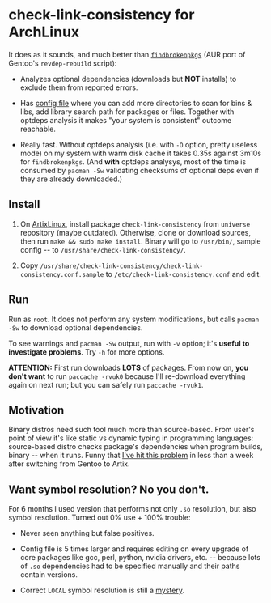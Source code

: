 # check-link-consistency for ArchLinux

It does as it sounds, and much better than [`findbrokenpkgs`](https://aur.archlinux.org/packages/findbrokenpkgs/) (AUR port of Gentoo's `revdep-rebuild` script):

* Analyzes optional dependencies (downloads but **NOT** installs) to exclude them from reported errors.

* Has [config  file](src/etc/check-link-consistency.conf.sample) where you can add more directories to scan for bins & libs, add library search path for packages or files. Together with optdeps analysis it makes "your system is consistent" outcome reachable.

* Really fast. Without optdeps analysis (i.e. with `-O` option, pretty useless mode) on my system with warm disk cache it takes 0.35s against 3m10s for `findbrokenpkgs`. (And **with** optdeps analysys, most of the time is consumed by `pacman -Sw` validating checksums of optional deps even if they are already downloaded.)

## Install

1. On [ArtixLinux](https://artixlinux.org/), install package `check-link-consistency` from `universe` repository (maybe outdated). Otherwise, clone or download sources, then run `make && sudo make install`. Binary will go to `/usr/bin/`, sample config -- to `/usr/share/check-link-consistency/`.

2. Copy `/usr/share/check-link-consistency/check-link-consistency.conf.sample` to `/etc/check-link-consistency.conf` and edit.

## Run

Run as `root`. It does not perform any system modifications, but calls `pacman -Sw` to download optional dependencies.

To see warnings and `pacman -Sw` output, run with `-v` option; it's **useful to investigate problems**. Try `-h` for more options.

**ATTENTION:** First run downloads **LOTS** of packages. From now on, **you don't want** to run `paccache -rvuk0` because I'll re-download everything again on next run; but you can safely run `paccache -rvuk1`.

## Motivation

Binary distros need such tool much more than source-based. From user's point of view it's like static vs dynamic typing in programming languages: source-based distro checks package's dependencies when program builds, binary -- when it runs. Funny that [I've hit this problem](https://forum.artixlinux.org/index.php/topic,3331.msg21592.html#msg21592) in less than a week after switching from Gentoo to Artix.

## Want symbol resolution? No you don't.

For 6 months I used version that performs not only `.so` resolution, but also symbol resolution. Turned out 0% use + 100% trouble: 

* Never seen anything but false positives.

* Config file is 5 times larger and requires editing on every upgrade of core packages like gcc, perl, python, nvidia drivers, etc. -- because lots of `.so` dependencies had to be specified manually and their paths contain versions.

* Correct `LOCAL` symbol resolution is still a [mystery](https://stackoverflow.com/questions/70920442/local-symbols-in-elfs-dynsym-section-are-not-actually-local-how-to-tell).
